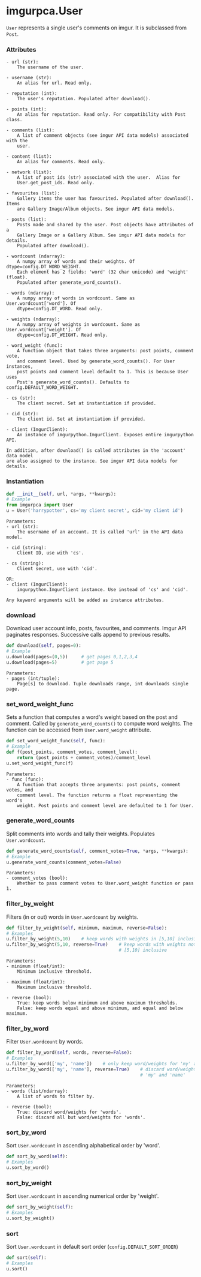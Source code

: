 # imgurpca.User
`User` represents a single user's comments on imgur. It is subclassed from
`Post`.

### Attributes
```
- url (str):
    The username of the user.

- username (str):
    An alias for url. Read only.

- reputation (int):
    The user's reputation. Populated after download().

- points (int):
    An alias for reputation. Read only. For compatibility with Post class.

- comments (list):
    A list of comment objects (see imgur API data models) associated with the
    user.

- content (list):
    An alias for comments. Read only.

- network (list):
    A list of post ids (str) associated with the user.  Alias for
    User.get_post_ids. Read only.

- favourites (list):
    Gallery items the user has favourited. Populated after download(). Items
    are Gallery Image/Album objects. See imgur API data models.

- posts (list):
    Posts made and shared by the user. Post objects have attributes of a
    Gallery Image or a Gallery Album. See imgur API data models for details.
    Populated after download().

- wordcount (ndarray):
    A numpy array of words and their weights. Of dtype=config.DT_WORD_WEIGHT.
    Each element has 2 fields: 'word' (32 char unicode) and 'weight' (float).
    Populated after generate_word_counts().

- words (ndarray):
    A numpy array of words in wordcount. Same as User.wordcount['word']. Of
    dtype=config.DT_WORD. Read only.

- weights (ndarray):
    A numpy array of weights in wordcount. Same as User.wordcount['weight']. Of
    dtype=config.DT_WEIGHT. Read only.

- word_weight (func):
    A function object that takes three arguments: post points, comment vote,
    and comment level. Used by generate_word_counts(). For User instances,
    post points and comment level default to 1. This is because User uses
    Post's generate_word_counts(). Defaults to config.DEFAULT_WORD_WEIGHT.

- cs (str):
    The client secret. Set at instantiation if provided.

- cid (str):
    The client id. Set at instantiation if provided.

- client (ImgurClient):
    An instance of imgurpython.ImgurClient. Exposes entire imgurpython API.

In addition, after download() is called attributes in the 'account' data model
are also assigned to the instance. See imgur API data models for details.
```

### Instantiation
```python
def __init__(self, url, *args, **kwargs):
# Example
from imgurpca import User
u = User('harrypotter', cs='my client secret', cid='my client id')
```
```
Parameters:
- url (str):
    The username of an account. It is called 'url' in the API data model.

- cid (string):
    Client ID, use with 'cs'.

- cs (string):
    Client secret, use with 'cid'.

OR:
- client (ImgurClient):
    imgurpython.ImgurClient instance. Use instead of 'cs' and 'cid'.

Any keyword arguments will be added as instance attributes.
```

### download
Download user account info, posts, favourites, and comments. Imgur API
paginates responses. Successive calls append to previous results.
```python
def download(self, pages=0):
# Example
u.download(pages=(0,5))     # get pages 0,1,2,3,4
u.download(pages=5)         # get page 5
```
```
Parameters:
- pages (int/tuple):
    Page[s] to download. Tuple downloads range, int downloads single page.
```

### set_word_weight_func
Sets a function that computes a word's weight based on the post and comment.
Called by `generate_word_counts()` to compute word weights. The function can
be accessed from `User.word_weight` attribute.
```python
def set_word_weight_func(self, func):
# Example
def f(post_points, comment_votes, comment_level):
    return (post_points + comment_votes)/comment_level
u.set_word_weight_func(f)
```
```
Parameters:
- func (func):
    A function that accepts three arguments: post points, comment votes, and
    comment level. The function returns a float representing the word's
    weight. Post points and comment level are defaulted to 1 for User.
```

### generate_word_counts
Split comments into words and tally their weights. Populates `User.wordcount`.
```python
def generate_word_counts(self, comment_votes=True, *args, **kwargs):
# Example
u.generate_word_counts(comment_votes=False)
```
```
Parameters:
- comment_votes (bool):
    Whether to pass comment votes to User.word_weight function or pass 1.
```

### filter_by_weight
Filters (in or out) words in `User.wordcount` by weights.
```python
def filter_by_weight(self, minimum, maximum, reverse=False):
# Examples
u.filter_by_weight(5,10)    # keep words with weights in [5,10] inclusive
u.filter_by_weight(5,10, reverse=True)    # keep words with weights not in
                                          # [5,10] inclusive
```
```
Parameters:
- minimum (float/int):
    Minimum inclusive threshold.

- maximum (float/int):
    Maximum inclusive threshold.

- reverse (bool):
    True: keep words below minimum and above maximum thresholds.
    False: keep words equal and above minimum, and equal and below maximum.
```

### filter_by_word
Filter `User.wordcount` by words.
```python
def filter_by_word(self, words, reverse=False):
# Examples
u.filter_by_word(['my', 'name'])    # only keep word/weights for 'my' and 'name'
u.filter_by_word(['my', 'name'], reverse=True)    # discard word/weights for  
                                                  # 'my' and 'name'
```
```
Parameters:
- words (list/ndarray):
    A list of words to filter by.

- reverse (bool):
    True: discard word/weights for 'words'.
    False: discard all but word/weights for 'words'.
```

### sort_by_word
Sort `User.wordcount` in ascending alphabetical order by 'word'.
```python
def sort_by_word(self):
# Examples
u.sort_by_word()
```

### sort_by_weight
Sort `User.wordcount` in ascending numerical order by 'weight'.
```python
def sort_by_weight(self):
# Examples
u.sort_by_weight()
```

### sort
Sort `User.wordcount` in default sort order (`config.DEFAULT_SORT_ORDER`)
```python
def sort(self):
# Examples
u.sort()
```

